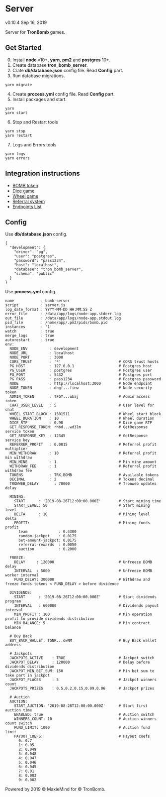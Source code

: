 # Server
v0.10.4 Sep 16, 2019

Server for **TronBomb** games.

## Get Started

0. Install **node** v10+, **yarn**, **pm2** and **postgres** 10+.
1. Create database **tron_bomb_server**.
2. Crate **db/database.json** config file. Read **Config** part.
3. Run database migrations.

```
yarn migrate
```

4. Create **process.yml** config file. Read **Config** part.
5. Install packages and start.
```
yarn
yarn start
```
6. Stop and Restart tools
```
yarn stop
yarn restart
```
7. Logs and Errors tools
```
yarn logs
yarn errors
```

## Integration instructions

* [BOMB token](./docs/BOMB.md)
* [Dice game](./docs/Dice.md)
* [Wheel game](./docs/Wheel.md)
* [Referral system](./docs/Referral.md)
* [Endpoints List](./docs/Endpoints.md)

## Config

Use **db/database.json** config.

```
{
  "development": {
    "driver": "pg",
    "user": "postgres",
    "password": "pass1234",
    "host": "localhost",
    "database": "tron_bomb_server",
    "schema": "public"
  }
}
```

Use **process.yml** config.

```
name            : bomb-server
script          : server.js
log_date_format : YYYY-MM-DD HH:MM:SS Z
error_file      : /data/app/logs/node-app.stderr.log
out_file        : /data/app/logs/node-app.stdout.log
pid_file        : /home/app/.pm2/pids/bomb.pid
instances       : '1'
watch           : true
merge_logs      : true
autorestart     : true
env:
  NODE_ENV          : development
  NODE_URL          : localhost
  NODE_PORT         : 3000
  CORS_TRUST        : '*'                          # CORS trust hosts
  PG_HOST           : 127.0.0.1                    # Postgres host
  PG_USER           : postgres                     # Postgres user
  PG_PORT           : 5432                         # Postgres port
  PG_PASS           : pass1234                     # Postgres password
  NODE              : http://localhost:3000        # Node endpoint
  NODE_TOKEN        : dhgf...fiew                  # Node security token
  ADMIN_TOKEN       : TFGY...ubaj                  # Admin access token
  CHAT_USER_LEVEL   : 5                            # User level for chat
  WHEEL_START_BLOCK : 1501511                      # Wheel start block
  WHEEL_DURATION    : 10                           # Wheel duration
  DICE_RTP          : 0.98                         # Dice game RTP
  GET_RESPONSE_TOKEN: rhbd...wd3lm                 # GetResponse service token
  GET_RESPONSE_KEY  : 12345                        # GetResponse service key
  REFERRER_PROFIT   : 0.0015                       # Referrel profit multiplier
  MIN_WITHDRAW      : 10                           # Referrel profit min withdraw
  MIN_MINE          : 1                            # Min mine amount
  WITHDRAW_FEE      : 1                            # Referrel profit withdraw fee
  TOKENS            : TRX,BOMB                     # Available tokens
  DECIMAL           : 2                            # Tokens decimal
  TRONWEB_DELAY       : 70000                      # Tronweb updates delay

  MINING:
    START      : '2019-08-26T12:00:00.000Z'        # Start mining time
    START_LEVEL: 50                                # Start mining level
    DELTA      : 10                                # Mining level delta
    PROFIT:                                        # Mining funds profit
      team              : 0.4300
      random-jackpot    : 0.0175
      bet-amount-jackpot: 0.0175
      referral-rewards  : 0.0050
      auction           : 0.2000

  FREEZE:
    DELAY     : 120000                             # Unfreeze BOMB delay
    INTERVAL  : 5000                               # Unfreeze BOMB worker interval
    FUND_DELAY: 300000                             # Withdraw and freeze fonds tokens < FUND_DELAY > before dividence

  DIVIDENDS:
    START      : '2019-08-26T12:00:00.000Z'        # Start dividends program
    INTERVAL   : 600000                            # Dividends payout interval
    MIN_PROFIT : 100                               # Min operation profit to provide dividends distribution
    MIN_BALANCE: 5                                 # Min contract balance

  # Buy Back
  BUY_BACK_WALLET: TGNR...dwNM                     # Buy Back wallet address

  # Jackpots
  JACKPOTS_ACTIVE    : TRUE                        # Jackpot switch
  JACKPOT_DELAY      : 120000                      # Delay before dividends distribution
  JACKPOT_MIN_BET_SUM: 150                         # Min bet sum to take part in jackpot
  JACKPOT_PLACES     : 5                           # Jackpot winners count
  JACKPOTS_PRIZES    : 0.5,0.2,0.15,0.09,0.06      # Jackpot prizes

  # Auction
  AUCTION:
    START_AUCTION: '2019-08-28T12:00:00.000Z'      # Start first auction time
    ENABLED: true                                  # Auction switch
    WINNERS_COUNT: 10                              # Auction winners count switch
    FUND_LIMIT: 1000                               # Auction fund limit
    PAYOUT_COEFS:                                  # Payout coefs
      0: 0.7
      1: 0.05
      2: 0.049
      3: 0.048
      4: 0.047
      5: 0.046
      6: 0.045
      7: 0.01
      8: 0.003
      9: 0.002
```

Powered by 2019 © MaxieMind for © TronBomb.
